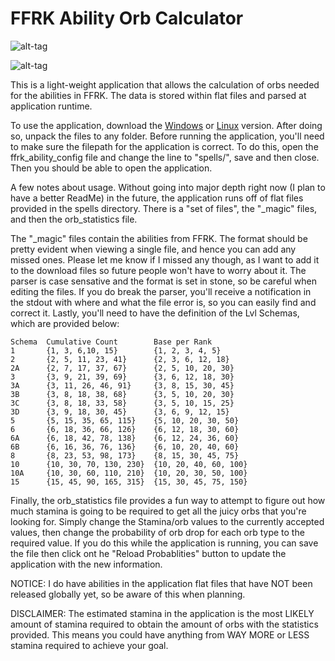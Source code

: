 # FFRK Ability Orb Calculator
![alt-tag](https://cloud.githubusercontent.com/assets/2381953/10517775/70fe4e16-732c-11e5-9ccb-1c4cd12fba3f.png)

![alt-tag](https://cloud.githubusercontent.com/assets/2381953/10517780/7485b93e-732c-11e5-9569-6ddca55d88d8.png)

This is a light-weight application that allows the calculation of orbs needed for the abilities in FFRK. The data is stored within flat files and parsed at application runtime.

To use the application, download the <a href="https://github.com/Tibonium/ffrk_abilities/raw/master/builds/windows_release.zip">Windows</a> or <a href="https://github.com/Tibonium/ffrk_abilities/raw/master/builds/linux_release.tar.gz">Linux</a> version. After doing so, unpack the files to any folder. Before running the application, you'll need to make sure the filepath for the application is correct. To do this, open the ffrk_ability_config file and change the line to "spells/", save and then close. Then you should be able to open the application.

A few notes about usage. Without going into major depth right now (I plan to have a better ReadMe) in the future, the application runs off of flat files provided in the spells directory. There is a "set of files", the "_magic" files, and then the orb_statistics file.

The "_magic" files contain the abilities from FFRK. The format should be pretty evident when viewing a single file, and hence you can add any missed ones. Please let me know if I missed any though, as I want to add it to the download files so future people won't have to worry about it. The parser is case sensative and the format is set in stone, so be careful when editing the files. If you do break the parser, you'll receive a notification in the stdout with where and what the file error is, so you can easily find and correct it. Lastly, you'll need to have the definition of the Lvl Schemas, which are provided below:
````
Schema  Cumulative Count        Base per Rank
1       {1, 3, 6,10, 15}        {1, 2, 3, 4, 5}
2       {2, 5, 11, 23, 41}      {2, 3, 6, 12, 18}
2A      {2, 7, 17, 37, 67}      {2, 5, 10, 20, 30}
3       {3, 9, 21, 39, 69}      {3, 6, 12, 18, 30}
3A      {3, 11, 26, 46, 91}     {3, 8, 15, 30, 45}
3B      {3, 8, 18, 38, 68}      {3, 5, 10, 20, 30}
3C      {3, 8, 18, 33, 58}      {3, 5, 10, 15, 25}
3D      {3, 9, 18, 30, 45}      {3, 6, 9, 12, 15}
5       {5, 15, 35, 65, 115}    {5, 10, 20, 30, 50}
6       {6, 18, 36, 66, 126}    {6, 12, 18, 30, 60}
6A      {6, 18, 42, 78, 138}    {6, 12, 24, 36, 60}
6B      {6, 16, 36, 76, 136}    {6, 10, 20, 40, 60}
8       {8, 23, 53, 98, 173}    {8, 15, 30, 45, 75}
10      {10, 30, 70, 130, 230}  {10, 20, 40, 60, 100}
10A     {10, 30, 60, 110, 210}  {10, 20, 30, 50, 100}
15      {15, 45, 90, 165, 315}  {15, 30, 45, 75, 150}
````
Finally, the orb_statistics file provides a fun way to attempt to figure out how much stamina is going to be required to get all the juicy orbs that you're looking for. Simply change the Stamina/orb values to the currently accepted values, then change the probability of orb drop for each orb type to the required value. If you do this while the application is running, you can save the file then click ont he "Reload Probablities" button to update the application with the new information.

NOTICE: I do have abilities in the application flat files that have NOT been released globally yet, so be aware of this when planning.

DISCLAIMER: The estimated stamina in the application is the most LIKELY amount of stamina required to obtain the amount of orbs with the statistics provided. This means you could have anything from WAY MORE or LESS stamina required to achieve your goal.
